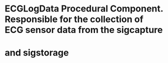 # ECGLogData Procedural Component. Responsible for the collection of ECG sensor data from the sigcapture
# and sigstorage
